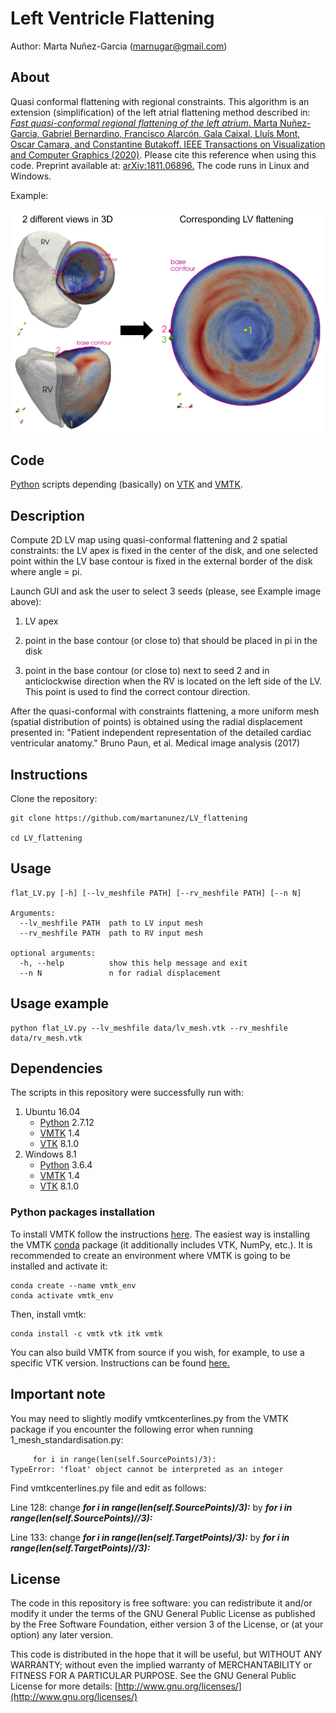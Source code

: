 # Left Ventricle Flattening
Author: Marta Nuñez-Garcia (marnugar@gmail.com)

## About
Quasi conformal flattening with regional constraints. This algorithm is an extension (simplification) of the left atrial flattening method described in: [*Fast quasi-conformal regional flattening of the left atrium*. Marta Nuñez-Garcia, Gabriel Bernardino, Francisco Alarcón, Gala Caixal, Lluís Mont, Oscar Camara, and Constantine Butakoff.  IEEE Transactions on Visualization and Computer Graphics (2020)](https://ieeexplore.ieee.org/abstract/document/8959311). Please cite this reference when using this code. Preprint available at: [arXiv:1811.06896.](https://arxiv.org/pdf/1811.06896.pdf) The code runs in Linux and Windows. 

Example:

![Example image](https://github.com/martanunez/LV_flattening/blob/master/example.png)

## Code
[Python](https://www.python.org/) scripts depending (basically) on [VTK](https://vtk.org/) and [VMTK](http://www.vmtk.org/). 

## Description
Compute 2D LV map using quasi-conformal flattening and 2 spatial constraints: the LV apex is fixed in the center of the disk, and one selected point within the LV base contour is fixed in the external border of the disk where angle = pi.

Launch GUI and ask the user to select 3 seeds (please, see Example image above):

1. LV apex
    
2. point in the base contour (or close to) that should be placed in pi in the disk
    
3. point in the base contour (or close to) next to seed 2 and in anticlockwise direction when the RV is located on the left side of the LV. This point is used to find the correct contour direction.

After the quasi-conformal with constraints flattening, a more uniform mesh (spatial distribution of points) is obtained using the radial displacement presented in: "Patient independent representation of the detailed cardiac ventricular anatomy." Bruno Paun, et al. Medical image analysis (2017)

## Instructions
Clone the repository:
```
git clone https://github.com/martanunez/LV_flattening

cd LV_flattening
```

## Usage
```
flat_LV.py [-h] [--lv_meshfile PATH] [--rv_meshfile PATH] [--n N]

Arguments:
  --lv_meshfile PATH  path to LV input mesh
  --rv_meshfile PATH  path to RV input mesh

optional arguments:
  -h, --help          show this help message and exit
  --n N               n for radial displacement
```


## Usage example
```
python flat_LV.py --lv_meshfile data/lv_mesh.vtk --rv_meshfile data/rv_mesh.vtk 

```

## Dependencies
The scripts in this repository were successfully run with:
1. Ubuntu 16.04
    - [Python](https://www.python.org/) 2.7.12
    - [VMTK](http://www.vmtk.org/) 1.4
    - [VTK](https://vtk.org/) 8.1.0
2. Windows 8.1
    - [Python](https://www.python.org/) 3.6.4
    - [VMTK](http://www.vmtk.org/) 1.4
    - [VTK](https://vtk.org/) 8.1.0
  

### Python packages installation
To install VMTK follow the instructions [here](http://www.vmtk.org/download/). The easiest way is installing the VMTK [conda](https://docs.conda.io/en/latest/) package (it additionally includes VTK, NumPy, etc.). It is recommended to create an environment where VMTK is going to be installed and activate it:

```
conda create --name vmtk_env
conda activate vmtk_env
```
Then, install vmtk:
```
conda install -c vmtk vtk itk vmtk
```
<!--Activate the environment when needed using:
```
source activate vmtk_env
```-->
You can also build VMTK from source if you wish, for example, to use a specific VTK version. Instructions can be found [here.](http://www.vmtk.org/download/)

## Important note
You may need to slightly modify vmtkcenterlines.py from the VMTK package if you encounter the following error when running 1_mesh_standardisation.py:

```
     for i in range(len(self.SourcePoints)/3):
TypeError: 'float' object cannot be interpreted as an integer
```

Find vmtkcenterlines.py file and edit as follows:

Line 128: change ***for i in range(len(self.SourcePoints)/3):*** by ***for i in range(len(self.SourcePoints)//3):***

Line 133: change ***for i in range(len(self.TargetPoints)/3):*** by ***for i in range(len(self.TargetPoints)//3):*** 


## License
The code in this repository is free software: you can redistribute it and/or modify it under the terms of the GNU General Public License as published by the Free Software Foundation, either version 3 of the License, or (at your option) any later version.

This code is distributed in the hope that it will be useful, but WITHOUT ANY WARRANTY; without even the implied warranty of MERCHANTABILITY or FITNESS FOR A PARTICULAR PURPOSE. See the GNU General Public License for more details: [http://www.gnu.org/licenses/](http://www.gnu.org/licenses/)
